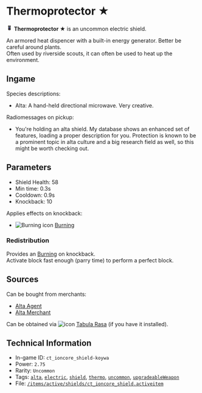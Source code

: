# Thermoprotector ★

<img src="https://raw.githubusercontent.com/Ceterai/Enternia/main/items/active/shields/ct_ioncore_shield.png" alt="Thermoprotector ★ icon" loading="lazy" width="auto" height="16px"/> **Thermoprotector ★** is an uncommon electric shield.

An armored heat dispencer with a built-in energy generator. Better be careful around plants.  
Often used by riverside scouts, it can often be used to heat up the environment.

## Ingame

Species descriptions:

- Alta: A hand-held directional microwave. Very creative.

Radiomessages on pickup:

- You're holding an alta shield. My database shows an enhanced set of features, loading a proper description for you. Protection is known to be a prominent topic in alta culture and a big research field as well, so this might be worth checking out.

## Parameters

- Shield Health: 58
- Min time: 0.3s
- Cooldown: 0.9s
- Knockback: 10

Applies effects on knockback:

- <img src="https://starbounder.org/mediawiki/images/f/f3/Status_Burning.png" alt="Burning icon" loading="lazy" width="16px" height="16px"/> [Burning](https://starbounder.org/Burning)

### Redistribution

Provides an [Burning](https://ceterai.github.io/MyEnternia/Wiki/Burning) on knockback.  
Activate block fast enough (parry time) to perform a perfect block.

## Sources

Can be bought from merchants:

- [Alta Agent](https://ceterai.github.io/MyEnternia/Wiki/AltaAgent)
- [Alta Merchant](https://ceterai.github.io/MyEnternia/Wiki/AltaMerchant)

Can be obtained via <img src="https://steamuserimages-a.akamaihd.net/ugc/263843960696222713/3EC9A7C005541F7D577EBCB8C5736B4EFC9973D6/" alt="icon" width="8" height="12"/> [Tabula Rasa](https://community.playstarbound.com/resources/the-tabula-rasa.3222/) (if you have it installed).

## Technical Information

- In-game ID: `ct_ioncore_shield-koywa`
- Power: `2.75`
- Rarity: `Uncommon`
- Tags: [`alta`](https://ceterai.github.io/MyEnternia/Wiki/Tags/Alta), [`electric`](https://ceterai.github.io/MyEnternia/Wiki/Tags/Electric), [`shield`](https://ceterai.github.io/MyEnternia/Wiki/Tags/Shield), [`thermo`](https://ceterai.github.io/MyEnternia/Wiki/Tags/Thermo), [`uncommon`](https://ceterai.github.io/MyEnternia/Wiki/Tags/Uncommon), [`upgradeableWeapon`](https://ceterai.github.io/MyEnternia/Wiki/Tags/UpgradeableWeapon)
- File: [`/items/active/shields/ct_ioncore_shield.activeitem`](https://github.com/Ceterai/Enternia/blob/main/items/active/shields/ct_ioncore_shield.activeitem)
